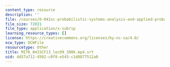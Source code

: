 ```yaml
---
content_type: resource
description: ''
file: /courses/6-041sc-probabilistic-systems-analysis-and-applied-probability-fall-2013/4d57a7124502c0f8e543c1d8877512a0_MIT6_041SCF13_lec09_300k.mp4.srt
file_size: 72831
file_type: application/x-subrip
learning_resource_types: []
license: https://creativecommons.org/licenses/by-nc-sa/4.0/
ocw_type: OCWFile
resourcetype: Other
title: MIT6_041SCF13_lec09_300k.mp4.srt
uid: 4d57a712-4502-c0f8-e543-c1d8877512a0
---
```

